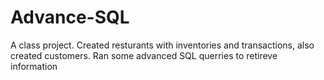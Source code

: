 # Advance-SQL
A class project.
Created resturants with inventories and transactions, also created customers.
Ran some advanced SQL querries to retireve information

